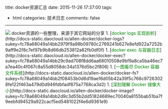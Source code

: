 title: docker资源汇总
date: 2015-11-26 17:37:00
tags:
- html
categories: 技术日志
comments: false
---
<img src="/images/docker/docker.png" />
docker资源的一些整理，来源于其它网站的分享
1. [<font color='green'>docker logs 实现剖析</font>](http://docs-static.daocloud.io/allen-docker/docker-logs?sukey=fc78a68049a14bb2979f9a98b09780c2769241b627e8efd922a7252b9aff9e2f8c7ef97b9b8d66db253812a82fb0df0f)
1. [<font color='green'>docker exec 与容器日志</font>](http://docs-static.daocloud.io/allen-docker/docker-exec?sukey=fc78a68049a14bb29c9ad708f8dd6aa68010508e9bf9a8ca5ba46ec7a7ea40c4f067c8a55d8058dc34a1376d5bc2f806)
1. [<font color='green'>一图看尽 Docker 容器文件系统</font>](http://docs-static.daocloud.io/allen-docker/docker-fs?sukey=fc78a68049a14bb2f08453b0d6d19ae16d05b42a39f5c766c97263028fe122f463a479d0d946fdbfadf875a7768ca3d2)
1. [<font color='green'>深刻理解 Docker 镜像大小</font>](http://docs-static.daocloud.io/allen-docker/docker-image?sukey=fc78a68049a14bb2d9c3d55b2dd51824689ec70040a8155bab51ba7f9eebfd94529a922cacf5ed5481022f4e6d9361e9)